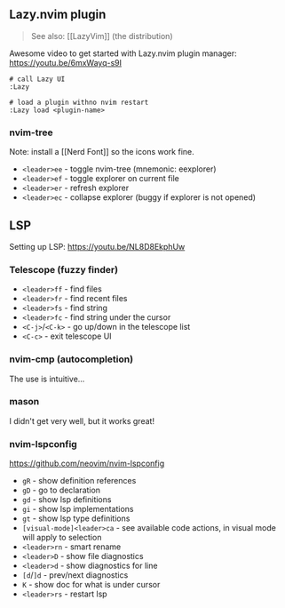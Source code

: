 ## Lazy.nvim plugin

> See also: [[LazyVim]] (the distribution)

Awesome video to get started with Lazy.nvim plugin manager:
<https://youtu.be/6mxWayq-s9I>

```
# call Lazy UI
:Lazy

# load a plugin withno nvim restart
:Lazy load <plugin-name>
```

### nvim-tree

Note: install a [[Nerd Font]] so the icons work fine.

- `<leader>ee` - toggle nvim-tree (mnemonic: eexplorer)
- `<leader>ef` - toggle explorer on current file
- `<leader>er` - refresh explorer
- `<leader>ec` - collapse explorer (buggy if explorer is not opened)

## LSP

Setting up LSP: <https://youtu.be/NL8D8EkphUw>

### Telescope (fuzzy finder)

- `<leader>ff` - find files
- `<leader>fr` - find recent files
- `<leader>fs` - find string
- `<leader>fc` - find string under the cursor
- `<C-j>`/`<C-k>` - go up/down in the telescope list
- `<C-c>` - exit telescope UI

### nvim-cmp (autocompletion)

The use is intuitive...

### mason

I didn't get very well, but it works great!

### nvim-lspconfig

<https://github.com/neovim/nvim-lspconfig>

- `gR` - show definition references
- `gD` - go to declaration
- `gd` - show lsp definitions
- `gi` - show lsp implementations
- `gt` - show lsp type definitions
- `[visual-mode]<leader>ca` - see available code actions, in visual mode will apply to selection
- `<leader>rn` - smart rename
- `<leader>D` - show file diagnostics
- `<leader>d` - show diagnostics for line
- `[d`/`]d` - prev/next diagnostics
- `K` - show doc for what is under cursor
- `<leader>rs` - restart lsp
